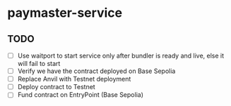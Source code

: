 # paymaster-service

## TODO

- [ ] Use waitport to start service only after bundler is ready and live, else it will fail to start
- [ ] Verify we have the contract deployed on Base Sepolia
- [ ] Replace Anvil with Testnet deployment
- [ ] Deploy contract to Testnet
- [ ] Fund contract on EntryPoint (Base Sepolia)
